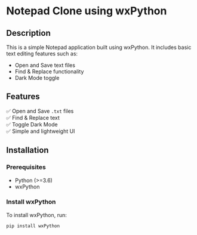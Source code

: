 # Notepad Clone using wxPython

## Description
This is a simple Notepad application built using wxPython. It includes basic text editing features such as:
- Open and Save text files
- Find & Replace functionality
- Dark Mode toggle

## Features
✅ Open and Save `.txt` files  
✅ Find & Replace text  
✅ Toggle Dark Mode  
✅ Simple and lightweight UI  

## Installation
### Prerequisites
- Python (>=3.6)
- wxPython

### Install wxPython
To install wxPython, run:
```bash
pip install wxPython

